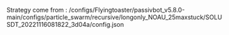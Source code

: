 Strategy come from : /configs/Flyingtoaster/passivbot_v5.8.0-main/configs/particle_swarm/recursive/longonly_NOAU_25maxstuck/SOLUSDT_20221116081822_3d04a/config.json